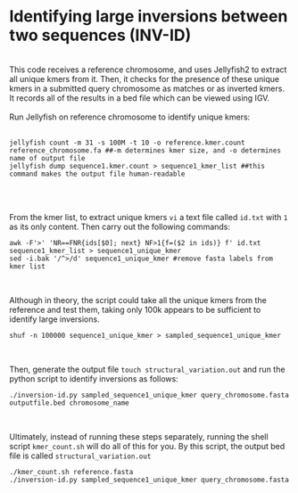 # Identifying large inversions between two sequences (INV-ID)
<br />
This code receives a reference chromosome, and uses Jellyfish2 to extract all unique kmers from it. Then, it checks for the presence of these unique kmers in a submitted query chromosome as matches or as inverted kmers. It records all of the results in a bed file which can be viewed using IGV.
<br />
<br />
Run Jellyfish on reference chromosome to identify unique kmers:
<br />
<br />

```
jellyfish count -m 31 -s 100M -t 10 -o reference.kmer.count reference_chromosome.fa ##-m determines kmer size, and -o determines name of output file
jellyfish dump sequence1.kmer.count > sequence1_kmer_list ##this command makes the output file human-readable
```
<br />
<br />

From the kmer list, to extract unique kmers `vi` a text file called ` id.txt ` with `1` as its only content. Then carry out the following commands:

```
awk -F'>' 'NR==FNR{ids[$0]; next} NF>1{f=($2 in ids)} f' id.txt sequence1_kmer_list > sequence1_unique_kmer
sed -i.bak '/^>/d' sequence1_unique_kmer #remove fasta labels from kmer list
```

<br />

Although in theory, the script could take all the unique kmers from the reference and test them, taking only 100k appears to be sufficient to identify large inversions.

```
shuf -n 100000 sequence1_unique_kmer > sampled_sequence1_unique_kmer
```

<br />

Then, generate the output file `touch structural_variation.out` and run the python script to identify inversions as follows:

```
./inversion-id.py sampled_sequence1_unique_kmer query_chromosome.fasta outputfile.bed chromosome_name
```

<br />

Ultimately, instead of running these steps separately, running the shell script `kmer_count.sh` will do all of this for you. By this script, the output bed file is called `structural_variation.out`

```
./kmer_count.sh reference.fasta 
./inversion-id.py sampled_sequence1_unique_kmer query_chromosome.fasta
```


